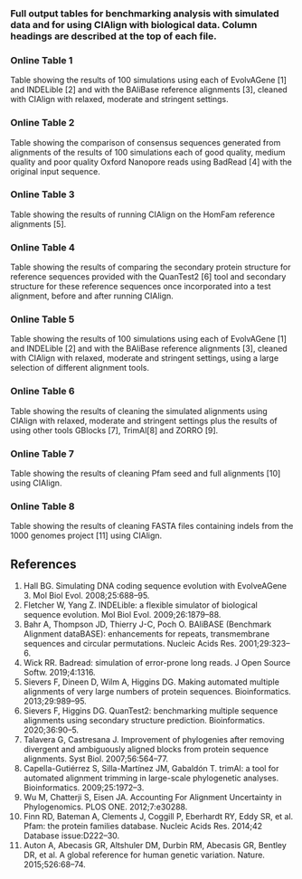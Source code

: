 ### Full output tables for benchmarking analysis with simulated data and for using CIAlign with biological data. Column headings are described at the top of each file.

### Online Table 1
Table showing the results of 100 simulations using each of EvolvAGene [1] and INDELible [2] and with the BAliBase reference alignments [3], cleaned with CIAlign with relaxed, moderate and stringent settings.

### Online Table 2
Table showing the comparison of consensus sequences generated from alignments of  the results of 100 simulations each of good quality, medium quality and poor quality Oxford Nanopore reads using BadRead [4] with the original input sequence.

### Online Table 3
Table showing the results of running CIAlign on the HomFam reference alignments [5].

### Online Table 4
Table showing the results of comparing the secondary protein structure for reference sequences provided with the QuanTest2 [6] tool and secondary structure for these reference sequences once incorporated into a test alignment, before and after running CIAlign.

### Online Table 5
Table showing the results of 100 simulations using each of EvolvAGene [1] and INDELible [2] and with the BAliBase reference alignments [3], cleaned with CIAlign with relaxed, moderate and stringent settings, using a large selection of different alignment tools.

### Online Table 6
Table showing the results of cleaning the simulated alignments using CIAlign with relaxed, moderate and stringent settings plus the results of using other tools GBlocks [7], TrimAl[8] and ZORRO [9].

### Online Table 7
Table showing the results of cleaning Pfam seed and full alignments [10] using CIAlign.

### Online Table 8
Table showing the results of cleaning FASTA files containing indels from the 1000 genomes project [11] using CIAlign.

## References
1. Hall BG. Simulating DNA coding sequence evolution with EvolveAGene 3. Mol Biol Evol. 2008;25:688–95.
2. Fletcher W, Yang Z. INDELible: a flexible simulator of biological sequence evolution. Mol Biol Evol. 2009;26:1879–88.
3. Bahr A, Thompson JD, Thierry J-C, Poch O. BAliBASE (Benchmark Alignment dataBASE): enhancements for repeats, transmembrane sequences and circular permutations. Nucleic Acids Res. 2001;29:323–6.
4. Wick RR. Badread: simulation of error-prone long reads. J Open Source Softw. 2019;4:1316.
5. Sievers F, Dineen D, Wilm A, Higgins DG. Making automated multiple alignments of very large numbers of protein sequences. Bioinformatics. 2013;29:989–95.
6. Sievers F, Higgins DG. QuanTest2: benchmarking multiple sequence alignments using secondary structure prediction. Bioinformatics. 2020;36:90–5.
7. Talavera G, Castresana J. Improvement of phylogenies after removing divergent and ambiguously aligned blocks from protein sequence alignments. Syst Biol. 2007;56:564–77.
8. Capella-Gutiérrez S, Silla-Martínez JM, Gabaldón T. trimAl: a tool for automated alignment trimming in large-scale phylogenetic analyses. Bioinformatics. 2009;25:1972–3.
9. Wu M, Chatterji S, Eisen JA. Accounting For Alignment Uncertainty in Phylogenomics. PLOS ONE. 2012;7:e30288.
10. Finn RD, Bateman A, Clements J, Coggill P, Eberhardt RY, Eddy SR, et al. Pfam: the protein families database. Nucleic Acids Res. 2014;42 Database issue:D222–30.
11. Auton A, Abecasis GR, Altshuler DM, Durbin RM, Abecasis GR, Bentley DR, et al. A global reference for human genetic variation. Nature. 2015;526:68–74.